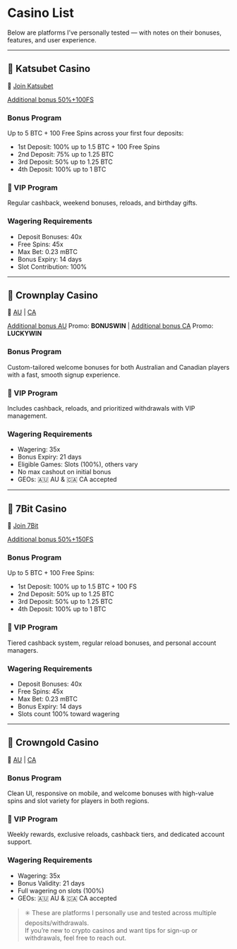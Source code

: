 # Casino List

Below are platforms I’ve personally tested — with notes on their bonuses, features, and user experience.

---

## 🎰 Katsubet Casino  
🔗 [Join Katsubet](https://katsubet.partners/pd2a32405)

[Additional bonus 50%+100FS](https://katsubet.partners/p57375a91)

### Bonus Program
Up to 5 BTC + 100 Free Spins across your first four deposits:

- 1st Deposit: 100% up to 1.5 BTC + 100 Free Spins  
- 2nd Deposit: 75% up to 1.25 BTC  
- 3rd Deposit: 50% up to 1.25 BTC  
- 4th Deposit: 100% up to 1 BTC  

### 💎 VIP Program
Regular cashback, weekend bonuses, reloads, and birthday gifts.

### Wagering Requirements
- Deposit Bonuses: 40x  
- Free Spins: 45x  
- Max Bet: 0.23 mBTC  
- Bonus Expiry: 14 days  
- Slot Contribution: 100%  

---

## 🎰 Crownplay Casino  
🔗 [AU](https://crownplaylink.com/o1c87552a) | [CA](https://crownplaylink.com/o012b7cba)

[Additional bonus AU](https://crownplaylink.com/oddba5598) Promo: **BONUSWIN** | [Additional bonus CA](https://crownplaylink.com/o30e82146) Promo: **LUCKYWIN**
### Bonus Program
Custom-tailored welcome bonuses for both Australian and Canadian players with a fast, smooth signup experience.

### 💎 VIP Program
Includes cashback, reloads, and prioritized withdrawals with VIP management.

### Wagering Requirements
- Wagering: 35x  
- Bonus Expiry: 21 days  
- Eligible Games: Slots (100%), others vary  
- No max cashout on initial bonus  
- GEOs: 🇦🇺 AU & 🇨🇦 CA accepted

---

## 🎰 7Bit Casino  
🔗 [Join 7Bit](https://7bit.partners/p9a17e30d)

[Additional bonus 50%+150FS](https://7bit.partners/pb60cdfe2)
### Bonus Program
Up to 5 BTC + 100 Free Spins:

- 1st Deposit: 100% up to 1.5 BTC + 100 FS  
- 2nd Deposit: 50% up to 1.25 BTC  
- 3rd Deposit: 50% up to 1.25 BTC  
- 4th Deposit: 100% up to 1 BTC  

### 💎 VIP Program
Tiered cashback system, regular reload bonuses, and personal account managers.

### Wagering Requirements
- Deposit Bonuses: 40x  
- Free Spins: 45x  
- Max Bet: 0.23 mBTC  
- Bonus Expiry: 14 days  
- Slots count 100% toward wagering
---

## 🎰 Crowngold Casino  
🔗 [AU](https://crowngoldlink.com/odc360284) | [CA](https://crowngoldlink.com/o305ace35)

### Bonus Program
Clean UI, responsive on mobile, and welcome bonuses with high-value spins and slot variety for players in both regions.

### 💎 VIP Program
Weekly rewards, exclusive reloads, cashback tiers, and dedicated account support.

### Wagering Requirements
- Wagering: 35x  
- Bonus Validity: 21 days  
- Full wagering on slots (100%)  
- GEOs: 🇦🇺 AU & 🇨🇦 CA accepted




> ✳️ These are platforms I personally use and tested across multiple deposits/withdrawals.  
> If you’re new to crypto casinos and want tips for sign-up or withdrawals, feel free to reach out.
 
